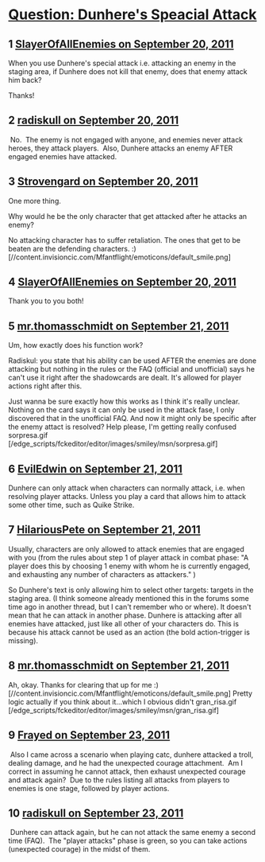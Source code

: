 # [Question: Dunhere&#039;s Speacial Attack](https://community.fantasyflightgames.com/topic/53450-question-dunheres-speacial-attack/)

## 1 [SlayerOfAllEnemies on September 20, 2011](https://community.fantasyflightgames.com/topic/53450-question-dunheres-speacial-attack/?do=findComment&comment=530746)

When you use Dunhere's special attack i.e. attacking an enemy in the staging area, if Dunhere does not kill that enemy, does that enemy attack him back?

Thanks!

## 2 [radiskull on September 20, 2011](https://community.fantasyflightgames.com/topic/53450-question-dunheres-speacial-attack/?do=findComment&comment=530754)

 No.  The enemy is not engaged with anyone, and enemies never attack heroes, they attack players.  Also, Dunhere attacks an enemy AFTER engaged enemies have attacked.

## 3 [Strovengard on September 20, 2011](https://community.fantasyflightgames.com/topic/53450-question-dunheres-speacial-attack/?do=findComment&comment=530761)

One more thing.

Why would he be the only character that get attacked after he attacks an enemy?

No attacking character has to suffer retaliation. The ones that get to be beaten are the defending characters. :) [//content.invisioncic.com/Mfantflight/emoticons/default_smile.png]

## 4 [SlayerOfAllEnemies on September 20, 2011](https://community.fantasyflightgames.com/topic/53450-question-dunheres-speacial-attack/?do=findComment&comment=530770)

Thank you to you both!

## 5 [mr.thomasschmidt on September 21, 2011](https://community.fantasyflightgames.com/topic/53450-question-dunheres-speacial-attack/?do=findComment&comment=530977)

Um, how exactly does his function work?

Radiskul: you state that his ability can be used AFTER the enemies are done attacking but nothing in the rules or the FAQ (official and unofficial) says he can't use it right after the shadowcards are dealt. It's allowed for player actions right after this.

Just wanna be sure exactly how this works as I think it's really unclear. Nothing on the card says it can only be used in the attack fase, I only discovered that in the unofficial FAQ. And now it might only be specific after the enemy attact is resolved? Help please, I'm getting really confused sorpresa.gif [/edge_scripts/fckeditor/editor/images/smiley/msn/sorpresa.gif]

## 6 [EvilEdwin on September 21, 2011](https://community.fantasyflightgames.com/topic/53450-question-dunheres-speacial-attack/?do=findComment&comment=530983)

Dunhere can only attack when characters can normally attack, i.e. when resolving player attacks. Unless you play a card that allows him to attack some other time, such as Quike Strike.

## 7 [HilariousPete on September 21, 2011](https://community.fantasyflightgames.com/topic/53450-question-dunheres-speacial-attack/?do=findComment&comment=530984)

Usually, characters are only allowed to attack enemies that are engaged with you (from the rules about step 1 of player attack in combat phase: "A player does this by choosing 1 enemy with whom he is currently engaged, and exhausting any number of characters as attackers." )

So Dunhere's text is only allowing him to select other targets: targets in the staging area. (I think someone already mentioned this in the forums some time ago in another thread, but I can't remember who or where). It doesn't mean that he can attack in another phase. Dunhere is attacking after all enemies have attacked, just like all other of your characters do. This is because his attack cannot be used as an action (the bold action-trigger is missing).

## 8 [mr.thomasschmidt on September 21, 2011](https://community.fantasyflightgames.com/topic/53450-question-dunheres-speacial-attack/?do=findComment&comment=530989)

Ah, okay. Thanks for clearing that up for me :) [//content.invisioncic.com/Mfantflight/emoticons/default_smile.png] Pretty logic actually if you think about it...which I obvious didn't gran_risa.gif [/edge_scripts/fckeditor/editor/images/smiley/msn/gran_risa.gif]

## 9 [Frayed on September 23, 2011](https://community.fantasyflightgames.com/topic/53450-question-dunheres-speacial-attack/?do=findComment&comment=532325)

 Also I came across a scenario when playing catc, dunhere attacked a troll, dealing damage, and he had the unexpected courage attachment.  Am I correct in assuming he cannot attack, then exhaust unexpected courage and attack again?  Due to the rules listing all attacks from players to enemies is one stage, followed by player actions.

## 10 [radiskull on September 23, 2011](https://community.fantasyflightgames.com/topic/53450-question-dunheres-speacial-attack/?do=findComment&comment=532333)

 Dunhere can attack again, but he can not attack the same enemy a second time (FAQ).  The "player attacks" phase is green, so you can take actions (unexpected courage) in the midst of them.

